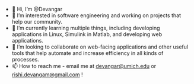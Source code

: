 - 👋 Hi, I’m @Devangar
- 👀 I’m interested in software engineering and working on projects that help our community.
- 🌱 I’m currently learning multiple things, including developing applications in Linux, Simulink in Matlab, and developing web applications.
- 💞️ I’m looking to collaborate on web-facing applications and other useful tools that help automate and increase efficiency in all kinds of processes.
- 📫 How to reach me - email me at devangar@umich.edu or rishi.devangam@gmail.com !

<!---
Devangar/Devangar is a ✨ special ✨ repository because its `README.md` (this file) appears on your GitHub profile.
You can click the Preview link to take a look at your changes.
--->
